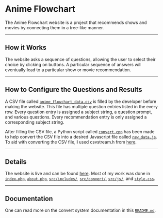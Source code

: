 # Anime Flowchart
The Anime Flowchart website is a project that recommends shows and movies by connecting them in a tree-like manner.

---

## How it Works

The website asks a sequence of questions, allowing the user to select their choice by clicking on buttons. A particular sequence of answers will eventually lead to a particular show or movie recommendation.

---

## How to Configure the Questions and Results

A CSV file called [`anime_flowchart_data.csv`](src/convert/anime_flowchart_data.csv) is filled by the developer before making the website. This file has multiple question entries listed in the every row. Every question entry is assigned a subject string, a question prompt, and various questions. Every recommendation entry is only assigned a corresponding subject string.

After filling the CSV file, a Python script called [`convert.cpp`](src/convert/convert.cpp) has been made to help convert the CSV file into a desired Javascript file called [`raw_data.js`](src/js/raw_data.js). To aid with converting the CSV file, I used csvstream.h from [here](https://github.com/awdeorio/csvstream).



---

## Details
The website is live and can be found [here](https://tabiosg.github.io/anime-flowchart/). Most of my work was done in [`index.php`](index.php), [`about.php`](about.php), [`src/includes/`](src/includes/), [`src/convert/`](src/convert), [`src/js/`](src/js/), and [`style.css`](src/css/style.css).

---

## Documentation

One can read more on the convert system documentation in this [`README.md`](src/convert/README.md).
